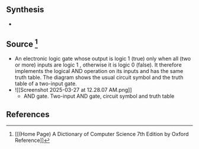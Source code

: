 ## Synthesis
- 
## Source [^1]
- An electronic logic gate whose output is logic 1 (true) only when all (two or more) inputs are logic 1 , otherwise it is logic 0 (false). It therefore implements the logical AND operation on its inputs and has the same truth table. The diagram shows the usual circuit symbol and the truth table of a two-input gate.
- ![[Screenshot 2025-03-27 at 12.28.07 AM.png]]
	- AND gate. Two-input AND gate, circuit symbol and truth table
## References

[^1]: [[(Home Page) A Dictionary of Computer Science 7th Edition by Oxford Reference]]